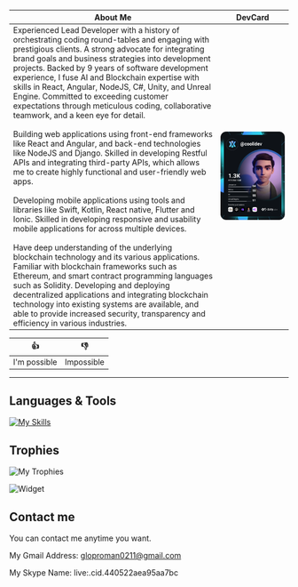 | About Me | DevCard |
| --- | --- |
| Experienced Lead Developer with a history of orchestrating coding round-tables and engaging with prestigious clients. A strong advocate for integrating brand goals and business strategies into development projects. Backed by 9 years of software development experience, I fuse AI and Blockchain expertise with skills in React, Angular, NodeJS, C#, Unity, and Unreal Engine. Committed to exceeding customer expectations through meticulous coding, collaborative teamwork, and a keen eye for detail. <br /><br /> Building web applications using front-end frameworks like React and Angular, and back-end technologies like NodeJS and Django. Skilled in developing Restful APIs and integrating third-party APIs, which allows me to create highly functional and user-friendly web apps. <br /><br /> Developing mobile applications using tools and libraries like Swift, Kotlin, React native, Flutter and Ionic. Skilled in developing responsive and usability mobile applications for across multiple devices. <br /><br /> Have deep understanding of the underlying blockchain technology and its various applications. Familiar with blockchain frameworks such as Ethereum, and smart contract programming languages such as Solidity. Developing and deploying decentralized applications and integrating blockchain technology into existing systems are available, and able to provide increased security, transparency and efficiency in various industries. | <a href="https://app.daily.dev/coolidev"><img src="https://raw.githubusercontent.com/coolidev/coolidev/master/devcard.svg" alt="WiOne's Dev Card"/></a> |

| 👍 | 👎 |
| --- | --- |
| I'm possible | Impossible |

---

## Languages & Tools
[![My Skills](https://skillicons.dev/icons?i=c,,,,,,,,,,,,,,,,,js,cpp,py,,,,,,,,,,,linkedin,styledcomponents,express,nodejs,react,ts,cs,django,,,,,,,,,,,devto,svg,gatsby,threejs,bootstrap,html,dotnet,flask,ruby,php,dart,firebase,redis,graphql,linux,java,webflow,nginx,discord,vue,regex,d3,redux,css,solidity,fastapi,rails,laravel,flutter,mysql,sqlite,postgres,go,maven,jest,webpack,twitter,vite,tailwind,materialui,nextjs,sass,rust,apollo,,symfony,kotlin,mongodb,dynamodb,ipfs,bash,kafka,bots,jenkins,stackoverflow,nuxtjs,angular,babel,svelte,jquery,perl,atom,,wordpress,swift,,,,,,,,,,,,,,,,,,,,,,,,,,,,,,,,,,git,github,gitlab,heroku,netlify,vercel,codepen,grafana,remix,postman,azure,aws,cloudflare,docker,gcp,,,,figma,xd,visualstudio,vscode,unity,unreal,androidstudio,ae,blender,cmake,ps,powershell,matlab,selenium,sequelize,&perline=18)](https://skillicons.dev)

## Trophies
![My Trophies](https://github-trophies.vercel.app/?username=coolidev&theme=dracula)

![Widget](https://github-widgetbox.vercel.app/api/profile?username=coolidev&data=followers,repositories,stars,commits&theme=dracula)

## Contact me
You can contact me anytime you want.

My Gmail Address: gloproman0211@gmail.com

My Skype Name: live:.cid.440522aea95aa7bc
